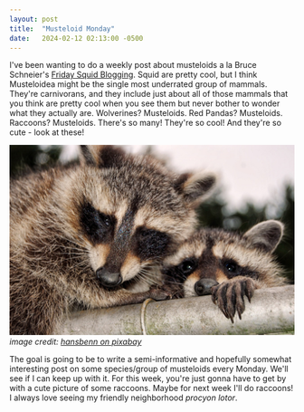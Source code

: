 ```yaml
---
layout: post
title:  "Musteloid Monday"
date:   2024-02-12 02:13:00 -0500
---
```


I've been wanting to do a weekly post about musteloids a la Bruce Schneier's [Friday Squid Blogging](https://www.schneier.com/blog/archives/2006/01/friday_squid_bl.html). Squid are pretty cool, but I think Musteloidea might be the single most underrated group of mammals. They're carnivorans, and they include just about all of those mammals that you think are pretty cool when you see them but never bother to wonder what they actually are. Wolverines? Musteloids. Red Pandas? Musteloids. Raccoons? Musteloids. There's so many! They're so cool! And they're so cute - look at these!

![raccoons](/assets/img/raccoons_2_12_24.jpg)
*image credit: [hansbenn on pixabay](https://pixabay.com/photos/raccoons-cute-curious-naughty-1685534/)*

The goal is going to be to write a semi-informative and hopefully somewhat interesting post on some species/group of musteloids every Monday. We'll see if I can keep up with it. For this week, you're just gonna have to get by with a cute picture of some raccoons. Maybe for next week I'll do raccoons! I always love seeing my friendly neighborhood *procyon lotor*.
